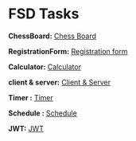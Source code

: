 # FSD Tasks

**ChessBoard:** [Chess Board](https://github.com/Tarun7386/ChessBoard)

**RegistrationForm:** [Registration form](https://github.com/Tarun7386/Registration-Form)

**Calculator:** [Calculator](https://github.com/Tarun7386/caluclator)

**client & server:** [Client & Server](https://github.com/Tarun7386/EAD-Lab)

**Timer :** [Timer](https://github.com/Tarun7386/EAD-Lab/blob/main/client/src/Components/Timer.jsx)

**Schedule :** [Schedule](https://github.com/Tarun7386/caluclator/blob/main/schedule.html)

**JWT:** [JWT](https://github.com/Tarun7386/EAD-Lab/tree/main/server/middleware)

